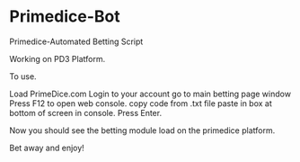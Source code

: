 # Primedice-Bot
Primedice-Automated Betting Script

Working on PD3 Platform.

To use.

Load PrimeDice.com Login to your account go to main betting page window Press F12 to open web console. copy code from .txt file paste in box at bottom of screen in console. Press Enter.

Now you should see the betting module load on the primedice platform.

Bet away and enjoy!
